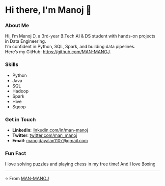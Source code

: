 
# Hi there, I'm Manoj 👋

### About Me
Hi, I’m Manoj D, a 3rd-year B.Tech AI & DS student with hands-on projects in Data Engineering.  
I’m confident in Python, SQL, Spark, and building data pipelines.  
Here’s my GitHub: https://github.com/MAN-MANOJ.

### Skills
- Python
- Java
- SQL
- Hadoop
- Spark
- Hive
- Sqoop

### Get in Touch
- **LinkedIn**: [linkedin.com/in/man-manoj](https://linkedin.com/in/man-manoj)
- **Twitter**: [twitter.com/man_manoj](https://twitter.com/man_manoj)
- **Email**: manojdayalan1107@gmail.com

### Fun Fact
I love solving puzzles and playing chess in my free time!
And I love Boxing

---

⭐️ From [MAN-MANOJ](https://github.com/MAN-MANOJ)
